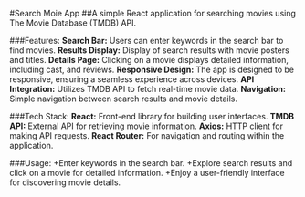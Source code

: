 #Search Moie App
##A simple React application for searching movies using The Movie Database (TMDB) API.

###Features:
**Search Bar:** Users can enter keywords in the search bar to find movies.
**Results Display:** Display of search results with movie posters and titles.
**Details Page:** Clicking on a movie displays detailed information, including cast, and reviews.
**Responsive Design:** The app is designed to be responsive, ensuring a seamless experience across devices.
**API Integration:** Utilizes TMDB API to fetch real-time movie data.
**Navigation:** Simple navigation between search results and movie details.

###Tech Stack:
**React:** Front-end library for building user interfaces.
**TMDB API:** External API for retrieving movie information.
**Axios:** HTTP client for making API requests.
**React Router:** For navigation and routing within the application.

###Usage:
+Enter keywords in the search bar.
+Explore search results and click on a movie for detailed information.
+Enjoy a user-friendly interface for discovering movie details.



